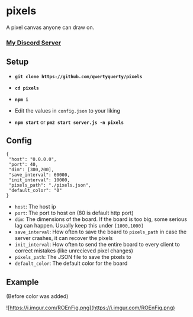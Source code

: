 # pixels

A pixel canvas anyone can draw on.

### [My Discord Server](https://discord.gg/JF3kg77)

## Setup

- **`git clone https://github.com/qwertyquerty/pixels`**

- **`cd pixels`**

- **`npm i`**

- Edit the values in `config.json` to your liking

- **`npm start`** or **`pm2 start server.js -n pixels`**

## Config

```
{
 "host": "0.0.0.0",
 "port": 40,
 "dim": [300,200],
 "save_interval": 60000,
 "init_interval": 10000,
 "pixels_path": "./pixels.json",
 "default_color": "0"
}
```

- `host`: The host ip
- `port`: The port to host on (80 is default http port)
- `dim`: The dimensions of the board. If the board is too big, some serious lag can happen. Usually keep this under `[1000,1000]`
- `save_interval`: How often to save the board to `pixels_path` in case the server crashes, it can recover the pixels
- `init_interval`: How often to send the entire board to every client to correct mistakes (like unrecieved pixel changes)
- `pixels_path`: The JSON file to save the pixels to
- `default_color`: The default color for the board

## Example

(Before color was added)

![https://i.imgur.com/ROEnFig.png](https://i.imgur.com/ROEnFig.png)
